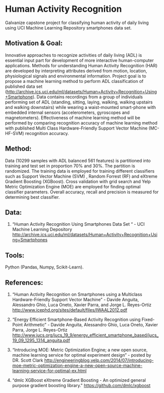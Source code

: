 # Human Activity Recognition
Galvanize capstone project for classifying human activity of daily living using UCI Machine Learning Repository smartphones data set.  

## Motivation & Goal:
Innovative approaches to recognize activities of daily living (ADL) is essential input part for development of more interactive human-computer applications. Methods for understanding Human Activity Recognition (HAR) are developed by interpreting attributes derived from motion, location, physiological signals and environmental information. Project goal is to propose a machine learning method to perform ADL classification of published data set (http://archive.ics.uci.edu/ml/datasets/Human+Activity+Recognition+Using+Smartphone). Data contains recordings from a group of individuals performing set of ADL (standing, sitting, laying, walking, walking upstairs and walking downstairs) while wearing a waist-mounted smart-phone with embedded internal sensors (accelerometers, gyroscopes and magnetometers). Effectiveness of machine learning method will be performed by comparing recognition accuracy of machine learning method with published Multi Class Hardware-Friendly Support Vector Machine (MC-HF-SVM) recognition accuracy.

## Method:
Data (10299 samples with ADL balanced 561 features) is partitioned into training and test set in proportion 70% and 30%. The partition is randomized. The training data is employed for training different classifiers such as Support Vector Machine (SVM) , Random Forrest (RF) and eXtreme Gradient Boosting (XGBoost). Cross validation with grid search and Yelp Metric Optimization Engine (MOE) are employed for finding optimal classifier parameters. Overall accuracy, recall and precision is measured for determining best classifier. 

## Data:
1. “Human Activity Recognition Using Smartphones Data Set “ - UCI Machine Learning Depository 
http://archive.ics.uci.edu/ml/datasets/Human+Activity+Recognition+Using+Smartphones

## Tools:
Python (Pandas, Numpy, Scikit-Learn).

## References:
1. “Human Activity Recognition on Smartphones using a Multiclass Hardware-Friendly Support
Vector Machine” - Davide Anguita, Alessandro Ghio, Luca Oneto, Xavier Parra, and Jorge L. Reyes-Ortiz 
http://www.icephd.org/sites/default/files/IWAAL2012.pdf

2. “Energy Efficient Smartphone-Based Activity Recognition using Fixed-Point Arithmetic” - Davide Anguita, Alessandro Ghio, Luca Oneto, Xavier Parra, Jorge L. Reyes-Ortiz 
http://www.jucs.org/jucs_19_9/energy_efficient_smartphone_based/jucs_19_09_1295_1314_anguita.pdf

3. “Introducing MOE: Metric Optimization Engine; a new open source, machine learning service for optimal experiment design” - posted by DR. Scott Clark 
http://engineeringblog.yelp.com/2014/07/introducing-moe-metric-optimization-engine-a-new-open-source-machine-learning-service-for-optimal-ex.html

4. “dmlc XGBoost eXtreme Gradient Boosting - An optimized general purpose gradient boosting library."
https://github.com/dmlc/xgboost





